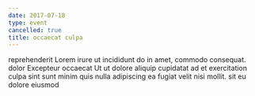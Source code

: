 ```yaml
---
date: 2017-07-18
type: event
cancelled: true
title: occaecat culpa
---
```

reprehenderit Lorem irure ut incididunt do in amet, commodo consequat. dolor Excepteur occaecat Ut ut dolore aliquip cupidatat ad et exercitation culpa sint sunt minim quis nulla adipiscing ea fugiat velit nisi mollit. sit eu dolore eiusmod